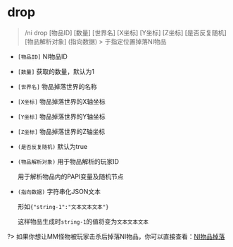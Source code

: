 # drop

> /ni drop [物品ID] [数量] [世界名] [X坐标] [Y坐标] [Z坐标] [是否反复随机] [物品解析对象] (指向数据) > 于指定位置掉落NI物品

* `[物品ID]` NI物品ID
* `[数量]` 获取的数量，默认为1
* `[世界名]` 物品掉落世界的名称
* `[X坐标]` 物品掉落世界的X轴坐标
* `[Y坐标]` 物品掉落世界的Y轴坐标
* `[Z坐标]` 物品掉落世界的Z轴坐标
* `(是否反复随机)` 默认为true
* `(物品解析对象)` 用于物品解析的玩家ID
  
  用于解析物品内的PAPI变量及随机节点
* `(指向数据)` 字符串化JSON文本

  形如`{"string-1":"文本文本文本"}`

  这样物品生成时`string-1`的值将变为`文本文本文本`

?> 如果你想让MM怪物被玩家击杀后掉落NI物品，你可以直接查看：[NI物品掉落](cha-jian-shi-pei/mythicmobs/ni-wu-pin-diao-la/README.md)
